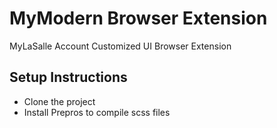 # MyModern Browser Extension
MyLaSalle Account Customized UI Browser Extension

## Setup Instructions
- Clone the project
- Install Prepros to compile scss files
